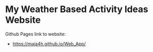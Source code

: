 # My Weather Based Activity Ideas Website
Github Pages link to website:
- https://maja4h.github.io/Web_App/
